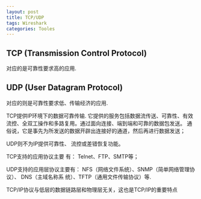 ```yaml
---
layout: post
title: TCP/UDP
tags: Wireshark
categories: Tooles
---
```


## TCP (Transmission Control Protocol)   
对应的是可靠性要求高的应用.

## UDP (User Datagram Protocol)
对应的则是可靠性要求低、传输经济的应用.

TCP提供IP环境下的数据可靠传输.
它提供的服务包括数据流传送、可靠性、有效流控、全双工操作和多路复用。通过面向连接、端到端和可靠的数据包发送。
通俗说，它是事先为所发送的数据开辟出连接好的通道，然后再进行数据发送；

UDP则不为IP提供可靠性、 流控或差错恢复功能。



TCP支持的应用协议主要 有：
Telnet、FTP、SMTP等；

UDP支持的应用层协议主要有：
NFS（网络文件系统）、SNMP（简单网络管理协议）、
DNS（主域名称系 统）、TFTP（通用文件传输协议）等.

TCP/IP协议与低层的数据链路层和物理层无关，这也是TCP/IP的重要特点